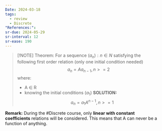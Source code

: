 ```yaml
---
Date: 2024-03-18
tags:
  - review
  - Discrete
"References:":
sr-due: 2024-05-29
sr-interval: 12
sr-ease: 190
---
```


> [!NOTE] Theorem: 
> For a sequence $(a_n) : n\in N$ satisfying the following first order relation (only one initial condition needed)
>$$
> a_n = Aa_{n-1} , n>= 2 
>$$
> where:
> + A $\in$ R
> + knowing the initial conditions ($a_1$)
>   **SOLUTION:**
>$$
>   a_n = a_1 A^{n-1}, n>= 1
>$$

**Remark:**
During the #Discrete  course, only **linear with constant coefficients** relations will be considered. This means that A can never be a function of anything. 